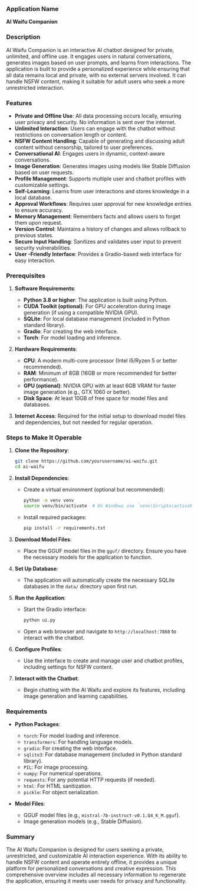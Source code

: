 ### **Application Name**
**AI Waifu Companion**

### **Description**
AI Waifu Companion is an interactive AI chatbot designed for private, unlimited, and offline use. It engages users in natural conversations, generates images based on user prompts, and learns from interactions. The application is built to provide a personalized experience while ensuring that all data remains local and private, with no external servers involved. It can handle NSFW content, making it suitable for adult users who seek a more unrestricted interaction.

### **Features**
- **Private and Offline Use**: All data processing occurs locally, ensuring user privacy and security. No information is sent over the internet.
- **Unlimited Interaction**: Users can engage with the chatbot without restrictions on conversation length or content.
- **NSFW Content Handling**: Capable of generating and discussing adult content without censorship, tailored to user preferences.
- **Conversational AI**: Engages users in dynamic, context-aware conversations.
- **Image Generation**: Generates images using models like Stable Diffusion based on user requests.
- **Profile Management**: Supports multiple user and chatbot profiles with customizable settings.
- **Self-Learning**: Learns from user interactions and stores knowledge in a local database.
- **Approval Workflows**: Requires user approval for new knowledge entries to ensure accuracy.
- **Memory Management**: Remembers facts and allows users to forget them upon request.
- **Version Control**: Maintains a history of changes and allows rollback to previous states.
- **Secure Input Handling**: Sanitizes and validates user input to prevent security vulnerabilities.
- **User -Friendly Interface**: Provides a Gradio-based web interface for easy interaction.

### **Prerequisites**
1. **Software Requirements**:
   - **Python 3.8 or higher**: The application is built using Python.
   - **CUDA Toolkit (optional)**: For GPU acceleration during image generation (if using a compatible NVIDIA GPU).
   - **SQLite**: For local database management (included in Python standard library).
   - **Gradio**: For creating the web interface.
   - **Torch**: For model loading and inference.

2. **Hardware Requirements**:
   - **CPU**: A modern multi-core processor (Intel i5/Ryzen 5 or better recommended).
   - **RAM**: Minimum of 8GB (16GB or more recommended for better performance).
   - **GPU (optional)**: NVIDIA GPU with at least 6GB VRAM for faster image generation (e.g., GTX 1060 or better).
   - **Disk Space**: At least 10GB of free space for model files and databases.

3. **Internet Access**: Required for the initial setup to download model files and dependencies, but not needed for regular operation.

### **Steps to Make It Operable**
1. **Clone the Repository**:
   ```bash
   git clone https://github.com/yourusername/ai-waifu.git
   cd ai-waifu
   ```

2. **Install Dependencies**:
   - Create a virtual environment (optional but recommended):
     ```bash
     python -m venv venv
     source venv/bin/activate  # On Windows use `venv\Scripts\activate`
     ```
   - Install required packages:
     ```bash
     pip install -r requirements.txt
     ```

3. **Download Model Files**:
   - Place the GGUF model files in the `gguf/` directory. Ensure you have the necessary models for the application to function.

4. **Set Up Database**:
   - The application will automatically create the necessary SQLite databases in the `data/` directory upon first run.

5. **Run the Application**:
   - Start the Gradio interface:
     ```bash
     python ui.py
     ```
   - Open a web browser and navigate to `http://localhost:7860` to interact with the chatbot.

6. **Configure Profiles**:
   - Use the interface to create and manage user and chatbot profiles, including settings for NSFW content.

7. **Interact with the Chatbot**:
   - Begin chatting with the AI Waifu and explore its features, including image generation and learning capabilities.

### **Requirements**
- **Python Packages**:
  - `torch`: For model loading and inference.
  - `transformers`: For handling language models.
  - `gradio`: For creating the web interface.
  - `sqlite3`: For database management (included in Python standard library).
  - `PIL`: For image processing.
  - `numpy`: For numerical operations.
  - `requests`: For any potential HTTP requests (if needed).
  - `html`: For HTML sanitization.
  - `pickle`: For object serialization.

- **Model Files**:
  - GGUF model files (e.g., `mistral-7b-instruct-v0.1.Q4_K_M.gguf`).
  - Image generation models (e.g., Stable Diffusion).

### **Summary**
The AI Waifu Companion is designed for users seeking a private, unrestricted, and customizable AI interaction experience. With its ability to handle NSFW content and operate entirely offline, it provides a unique platform for personalized conversations and creative expression. This comprehensive overview includes all necessary information to regenerate the application, ensuring it meets user needs for privacy and functionality.
